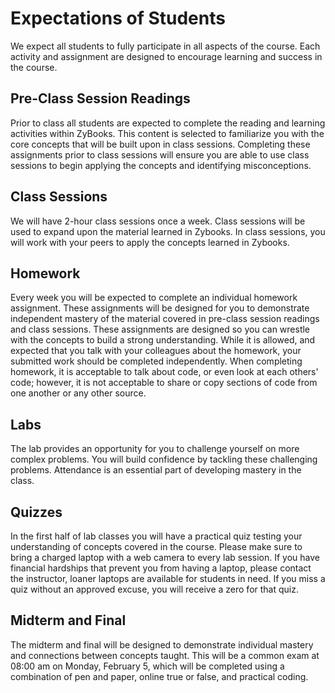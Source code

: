 # Expectations of Students #

We expect all students to fully participate in all aspects of the course. Each activity and assignment are designed to encourage learning and success in the course.

## Pre-Class Session Readings

Prior to class all students are expected to complete the reading and learning activities within ZyBooks. This content is selected to familiarize you with the core concepts that will be built upon in class sessions. Completing these assignments prior to class sessions will ensure you are able to use class sessions to begin applying the concepts and identifying misconceptions.

## Class Sessions

We will have 2-hour class sessions once a week. Class sessions will be used to expand upon the material learned in Zybooks. In class sessions, you will work with your peers to apply the concepts learned in Zybooks.

## Homework

Every week you will be expected to complete an individual homework assignment. These assignments will be designed for you to demonstrate independent mastery of the material covered in pre-class session readings and class sessions. These assignments are designed so you can wrestle with the concepts to build a strong understanding. While it is allowed, and expected that you talk with your colleagues about the homework, your submitted work should be completed independently. When completing homework, it is acceptable to talk about code, or even look at each others' code; however, it is not acceptable to share or copy sections of code from one another or any other source.

## Labs

The lab provides an opportunity for you to challenge yourself on more complex problems. You will build confidence by tackling these challenging problems. Attendance is an essential part of developing mastery in the class. 

## Quizzes

In the first half of lab classes you will have a practical quiz testing your understanding of concepts covered in the course. Please make sure to bring a charged laptop with a web camera to every lab session. If you have financial hardships that prevent you from having a laptop, please contact the instructor, loaner laptops are available for students in need. If you miss a quiz without an approved excuse, you will receive a zero for that quiz.

## Midterm and Final

The midterm and final will be designed to demonstrate individual mastery and connections between concepts taught. This will be a common exam at 08:00 am on Monday, February 5, which will be completed using a combination of pen and paper, online true or false, and practical coding.
